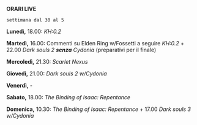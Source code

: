 
<b>ORARI LIVE</b>
 
<code>settimana dal 30 al 5</code>
 
<b>Lunedì,</b> 18.00: <i>KH:0.2</i>

<b>Martedì,</b> 16.00: Commenti su Elden Ring w/Fossetti a seguire <i>KH:0.2</i> + 22.00 <i>Dark souls 2 <b>senza</b> Cydonia</i> (preparativi per il finale)

<b>Mercoledì,</b> 21.30: <i>Scarlet Nexus</i>

<b>Giovedì,</b> 21.00: <i>Dark souls 2 w/Cydonia</i> 

<b>Venerdì,</b> -

<b>Sabato,</b> 18.00: <i>The Binding of Isaac: Repentance</i>

<b>Domenica,</b> 10.30: <i>The Binding of Isaac: Repentance</i> + 17.00 <i>Dark souls 3 w/Cydonia</i> 
